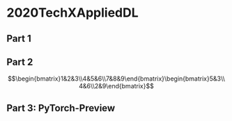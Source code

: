 # 2020TechXAppliedDL

## Part 1

## Part 2
$$\begin{bmatrix}1&2&3\\4&5&6\\7&8&9\end{bmatrix}\begin{bmatrix}5&3\\4&6\\2&9\end{bmatrix}$$

## Part 3: PyTorch-Preview
